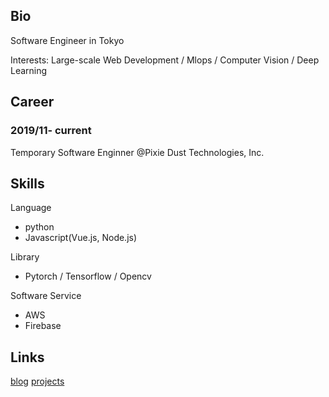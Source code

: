 ## Bio
Software Engineer in Tokyo

Interests: Large-scale Web Development / Mlops / Computer Vision / Deep Learning

## Career
### 2019/11- current 
Temporary Software Enginner @Pixie Dust Technologies, Inc.


## Skills
Language
- python 
- Javascript(Vue.js, Node.js)

Library
- Pytorch / Tensorflow / Opencv

Software Service
- AWS
- Firebase

## Links
[blog](https://billyio.github.io/blog)
[projects](https://billyio.github.io/projects)
